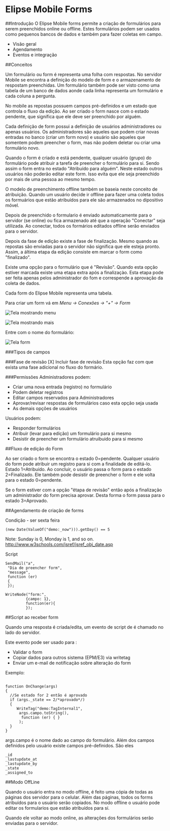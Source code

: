 # Elipse Mobile Forms

##Introdução
O Elipse Mobile forms permite a criação de formulários para serem preenchidos online ou offline.
Estes formulários podem ser usados como pequenos bancos de dados e também para fazer coletas em campo.

 * Visão geral
 * Agendamento
 * Eventos e integração
 

##Conceitos

Um formulário ou form é representa uma folha com respostas.
No servidor Mobile se encontra a definição do modelo de form e o armazenamento de respostam preenchidas.
Um formulário também pode ser visto como uma tabela de um banco de dados aonde cada linha representa um formulário e cada coluna a pergunta.

No mobile as repostas possuem campos pré-definidos e um estado que controla o fluxo da edição.
Ao ser criado o form nasce com o estado pendente, que significa que ele deve ser preenchido por alguém.

Cada definição de form possui a definição de usuários administradores ou apenas usuários.
Os administradores são aqueles que podem criar novas entradas no banco (criar um form novo)  e usuário são aqueles que somentem podem preencher o form, mas não podem deletar ou criar uma formulário novo.

Quando o form é criado e está pendente, qualquer usuário (grupo) do formulário pode atribuir a tarefa de preencher o formulário para si.
Sendo assim o form entra no estado "Atribuído para alguém". Neste estado outros usuários não poderão editar este form. Isso evita que ele seja preenchido por mais de uma pessoa ao mesmo tempo.

O modelo de preenchimento offline também se baseia neste conceito de atribuição.
Quando um usuário decide ir offline para fazer uma coleta todos os formuários que estão atribuídos para ele são armazenados no dipositivo móvel.

Depois de preenchido o formulario é enviado automaticamente para o servidor (se online) ou fica armazenado até que a operação "Conectar" seja utilizada. Ao conectar, todos os formários editados offline serão enviados para o servidor.

Depois da fase de edição existe a fase de finalização. Mesmo quando as repostas são enviadas para o servidor não significa que ele esteja pronto. Assim, a áltima etapa da edição consiste em marcar o form como "finalizado".

Existe uma opção para o formulário que é "Revisão". Quando esta opção estiver marcada existe uma etapa extra após a finalizaçào. Esta etapa pode ser feita apenas pelos administrador do fom  e correspende a aprovação da coleta de dados.



Cada form do Elipse Mobile representa uma tabela.

Para criar um form vá em _Menu -> Conexões -> "+" -> Form_

![Tela mostrando menu]()

![Tela mostrando mais]()

Entre com o nome do formulário:

![Tela form]()

###Tipos de campos

###Fase de revisão 
[X] Incluir fase de revisão
Esta opção faz com que exista uma fase adicional no fluxo do formário.

###Permissões
Administradores podem: 
 - Criar uma nova entrada (registro) no formulário
 - Podem deletar registros
 - Editar campos reservados para Administradores
 - Aprovar/revisar respostas de formulários caso esta opção seja usada
 - As demais opções de usuários

Usuários podem:
 - Responder formulários
 - Atribuir (levar para edição) um formulário para si mesmo
 - Desistir de preencher um formulário atruibuido para si mesmo
 
##Fluxo de edição do Form

Ao ser criado o form se encontra o estado 0=pendente.
Qualquer usuário do form pode atribuir um registro para si com a finalidade de editá-lo. 
Estado 1=Atribuído.
Ao concluir, o usuário passa o form para o estado 2=Finalizado.
Ele também pode desistir de preencher o form e ele volta para o estado 0=pendente.

Se o form estiver com a opção "ëtapa de revisão" então após a finalização um administrador do form precisa aprovar. Desta forma o form passa para o estado 3=Aprovado.



##Agendamento de criação de forms

Condição -  ser sexta feira

```
(new Date(ValueOf("demo:_now"))).getDay() == 5
```
Note: Sunday is 0, Monday is 1, and so on.
http://www.w3schools.com/jsref/jsref_obj_date.asp

Script

```
SendMail("a",
 "Dia de preencher form",
 "message",
 function (er) 
 {
 });

WriteNode("form:", 
         {campo: 1}, 
         function(er){
         });

```


##Script ao receber form

Quando uma resposta é criada/edita, um evento de script de é chamado no lado do servidor.

Este evento pode ser usado para :
 * Validar o form
 * Copiar dados para outros sistema (EPM/E3) via writetag
 * Enviar um e-mail de notificação sobre alteração do form
 
Exemplo:
```

function OnChange(args)
{
  //Se estado for 2 então é aprovado
  if (args._state == 2/*aprovado*/)
  {
     WriteTag("demo:TagInternal1", 
      args.campo.toString(),
       function (er) { }
      );
  }
}

```

args.campo é o nome dado ao campo do formulário.
Além dos campos definidos pelo usuário existe campos pré-definidos.
São eles

```
_id
_lastupdate_at
_lastupdate_by
_state
_assigned_to

```


##Modo OffLine

Quando o usuário entra no modo offline, é feito uma cópia de todas as páginas dos servidor para o celular. 
Além das páginas, todos os forms atribuídos para o usuário serão copiados.
No modo offline o usuário pode editar os formularios que estão atribuídos para sí. 

Quando ele voltar ao modo online, as alterações dos formulários serão enviadas para o servidor.


